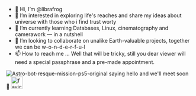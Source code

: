 - 👋 Hi, I’m @librafrog
- 👀 I’m interested in exploring life's reaches and share my ideas about universe with those who i find trust worty
- 🌱 I’m currently learning Databases, Linux, cinematography and camerawork — in a nutshell
- 💞️ I’m looking to collaborate on unalike Earth-valuable projects, together we can be w-o-n-d-e-r-f-u-l 
- 📫 How to reach me ... Well that will be tricky, still you dear viewer will need a special passphrase and a pre-made appointment.

<!---
librafrog/librafrog is a ✨ special ✨ repository because its `README.md` (this file) appears on your GitHub profile.
You can click the Preview link to take a look at your changes.
--->
![Astro-bot-resque-mission-ps5-original](?v=01-08-2021)   saying hello and we'll meet soon :ghost:
<img src="https://github.com/favicon.ico" alt="favicon-GitHub" width="32" align="auto"/>
